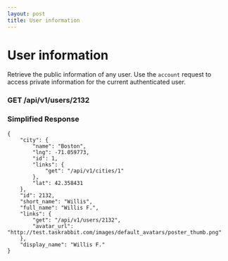 ```yaml
---
layout: post
title: User information
---
```

# User information

Retrieve the public information of any user. Use the `account` request to access private information for the current authenticated user.

### GET /api/v1/users/2132

### Simplified Response

```
{
    "city": {
        "name": "Boston",
        "lng": -71.059773,
        "id": 1,
        "links": {
            "get": "/api/v1/cities/1"
        },
        "lat": 42.358431
    },
    "id": 2132,
    "short_name": "Willis",
    "full_name": "Willis F.",
    "links": {
        "get": "/api/v1/users/2132",
        "avatar_url": "http://test.taskrabbit.com/images/default_avatars/poster_thumb.png"
    },
    "display_name": "Willis F."
}
```
